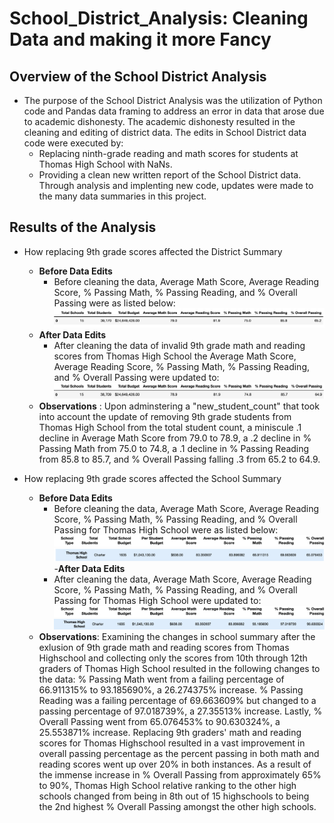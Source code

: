 # School_District_Analysis: Cleaning Data and making it more Fancy
## Overview of the School District Analysis
- The purpose of the School District Analysis was the utilization of Python code and Pandas data framing to address an error in data that arose due to academic dishonesty. The academic dishonesty resulted in the cleaning and editing of district data. The edits in School District data code were executed by: 
  - Replacing ninth-grade reading and math scores for students at Thomas High School with NaNs. 
  - Providing a clean new written report of the School District data. Through analysis and implenting new code, updates were made to the many data summaries in this project. 
  
## Results of the Analysis
- How replacing 9th grade scores affected the District Summary
  - **Before Data Edits**
    - Before cleaning the data, Average Math Score, Average Reading Score, % Passing Math, % Passing Reading, and % Overall Passing were as listed below: ![](images/District_Summary_Before_Edits.png)
  - **After Data Edits**
    - After cleaning the data of invalid 9th grade math and reading scores from Thomas High School the Average Math Score, Average Reading Score, % Passing Math, % Passing Reading, and % Overall Passing were updated to: ![](images/District_Summary_After_Edit.png)
  - **Observations** : Upon adminstering a "new_student_count" that took into account the update of removing 9th grade students from Thomas High School from the total student count, a miniscule .1 decline in Average Math Score from 79.0 to 78.9, a .2 decline in % Passing Math from 75.0 to 74.8, a .1 decline in % Passing Reading from  85.8 to 85.7, and % Overall Passing falling .3 from 65.2 to 64.9.

- How replacing 9th grade scores affected the School Summary
  - **Before Data Edits**
    - Before cleaning the data, Average Math Score, Average Reading Score, % Passing Math, % Passing Reading, and % Overall Passing for Thomas High School were as listed below: 
    ![](images/type_for_school_summary.png)
    ![](images/school_summary_before_edits.png)
  -**After Data Edits**
    - After cleaning the data, Average Math Score, Average Reading Score, % Passing Math, % Passing Reading, and % Overall Passing for Thomas High School were updated to: 
    ![](images/type_for_school_summary.png)
    ![](images/school_summary_after_edits.png)
  - **Observations**: Examining the changes in school summary after the exlusion of 9th grade math and reading scores from Thomas Highschool and collecting only the scores from 10th through 12th graders of Thomas High School resulted in the following changes to the data: % Passing Math went from a failing percentage of 66.911315% to 93.185690%, a 26.274375% increase. % Passing Reading was a failing percentage of 69.663609% but changed to a passing percentage of 97.018739%, a 27.35513% increase. Lastly, % Overall Passing went from 65.076453% to 90.630324%, a 25.553871% increase. Replacing 9th graders' math and reading scores for Thomas Highschool resulted in a vast improvement in overall passing percentage as the percent passing in both math and reading scores went up over 20% in both instances. As a result of the immense increase in % Overall Passing from approximately 65% to 90%, Thomas High School relative ranking to the other high schools changed from being in 8th out of 15 highschools to being the 2nd highest % Overall Passing amongst the other high schools.
